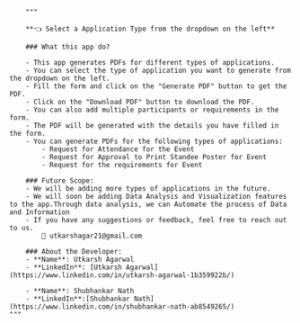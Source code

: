         """

        **👈 Select a Application Type from the dropdown on the left**

        ### What this app do?

        - This app generates PDFs for different types of applications.
        - You can select the type of application you want to generate from the dropdown on the left.
        - Fill the form and click on the "Generate PDF" button to get the PDF.
        - Click on the "Download PDF" button to download the PDF.
        - You can also add multiple participants or requirements in the form.
        - The PDF will be generated with the details you have filled in the form.
        - You can generate PDFs for the following types of applications:
            - Request for Attendance for the Event 
            - Request for Approval to Print Standee Poster for Event
            - Request for the requirements for Event

        ### Future Scope:
        - We will be adding more types of applications in the future.
        - We will soon be adding Data Analysis and Visualization features to the app.Through data analysis, we can Automate the process of Data and Information
        - If you have any suggestions or feedback, feel free to reach out to us.
            📨 utkarshagar21@gmail.com

        ### About the Developer:
        - **Name**: Utkarsh Agarwal
        - **LinkedIn**: [Utkarsh Agarwal](https://www.linkedin.com/in/utkarsh-agarwal-1b359922b/)

        - **Name**: Shubhankar Nath
        - **LinkedIn**:[Shubhankar Nath](https://www.linkedin.com/in/shubhankar-nath-ab8549265/)
    """
